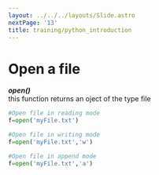 ```yaml
---
layout: ../../../layouts/Slide.astro
nextPage: '13'
title: training/python_introduction
---
```




# Open a file

___open()___  
this function returns an oject of the type file  


```python
#Open file in reading mode
f=open('myFile.txt')

#Open file in writing mode
f=open('myFile.txt','w')

#Open file in append mode
f=open('myFile.txt','a')
```